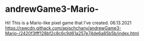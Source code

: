 # andrewGame3-Mario-
Hi! This is a Mario-like pixel game that I've created. 
06.13.2021
https://rawcdn.githack.com/apischchany/andrewGame3-Mario-/2420f3fff128bf2c8c6c9d61a257e74de6a85b5b/index.html
